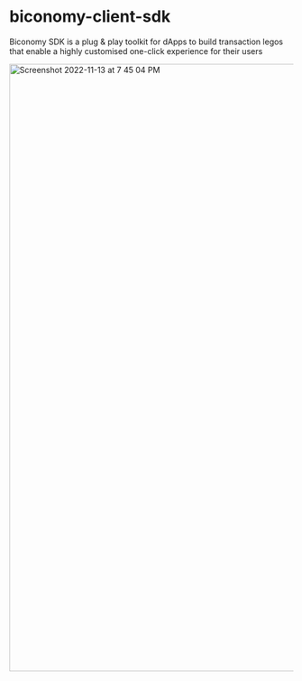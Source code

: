 # biconomy-client-sdk
Biconomy SDK is a plug &amp; play toolkit for dApps to build transaction legos that enable a highly customised one-click experience for their users

<img width="1076" alt="Screenshot 2022-11-13 at 7 45 04 PM" src="https://user-images.githubusercontent.com/90545960/201531668-b616d0b7-d94a-4ee5-9e4a-709836f8dfc0.png">
